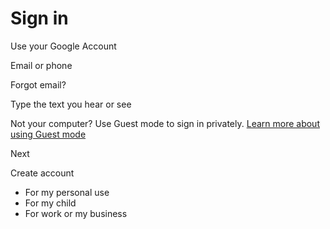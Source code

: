 # Sign in

Use your Google Account

Email or phone

Forgot email?

Type the text you hear or see

Not your computer? Use Guest mode to sign in privately. [Learn more about using Guest mode](https://support.google.com/chrome/answer/6130773?hl=en-US)

Next

Create account

- For my personal use
- For my child
- For work or my business